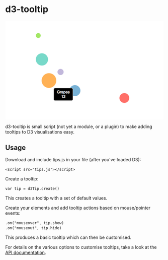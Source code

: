 # d3-tooltip

<img src="https://github.com/alastairotter/d3-tooltip/blob/master/tooltips.png" align="center">

d3-tooltip is small script (not yet a module, or a plugin) to make adding tooltips to D3 visualisations easy. 

## Usage

Download and include tips.js in your file (after you've loaded D3): 

```
<script src="tips.js"></script>
```

Create a tooltip: 

```
var tip = d3Tip.create()
```

This creates a tooltip with a set of default values. 

Create your elements and add tooltip actions based on mouse/pointer events: 

```
.on("mouseover", tip.show)
.on("mouseout", tip.hide)
```

This produces a basic tooltip which can then be customised. 

For details on the various options to customise tooltips, take a look at the [API documentation](https://github.com/alastairotter/d3-tooltip/blob/master/API.md). 
